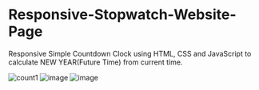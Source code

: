 # Responsive-Stopwatch-Website-Page
Responsive Simple Countdown Clock using HTML, CSS and JavaScript to calculate NEW YEAR(Future Time) from current time.

![count1](https://github.com/Aman062003/Responsive-Stopwatch-Website-Page/assets/124157053/6614a2d6-dd43-46fa-ae35-6d221d5f6a78)
![image](https://github.com/Aman062003/Responsive-Stopwatch-Website-Page/assets/124157053/bc06fc9a-d717-40e9-9396-6e5c26889d21)
![image](https://github.com/Aman062003/Responsive-Stopwatch-Website-Page/assets/124157053/b5dec918-8db9-48bc-93c4-03d69b09d0a0)

